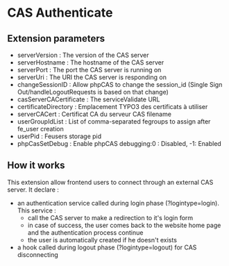 CAS Authenticate
================


Extension parameters
--------------------

- serverVersion : The version of the CAS server
- serverHostname : The hostname of the CAS server
- serverPort : The port the CAS server is running on
- serverUri : The URI the CAS server is responding on
- changeSessionID : Allow phpCAS to change the session_id (Single Sign Out/handleLogoutRequests is based on that change)
- casServerCACertificate : The serviceValidate URL
- certificateDirectory : Emplacement TYPO3 des certificats à utiliser
- serverCACert : Certificat CA du serveur CAS filename
- userGroupIdList : List of comma-separated fegroups to assign after fe_user creation
- userPid : Feusers storage pid
- phpCasSetDebug : Enable phpCAS debugging:0 : Disabled, -1: Enabled


How it works
------------

This extension allow frontend users to connect through an external CAS server. It declare :
- an authentication service called during login phase (?logintype=login). This service :
    - call the CAS server to make a redirection to it's login form
    - in case of success, the user comes back to the website home page and the authentication process continue
    - the user is automatically created if he doesn't exists
- a hook called during logout phase (?logintype=logout) for CAS disconnecting